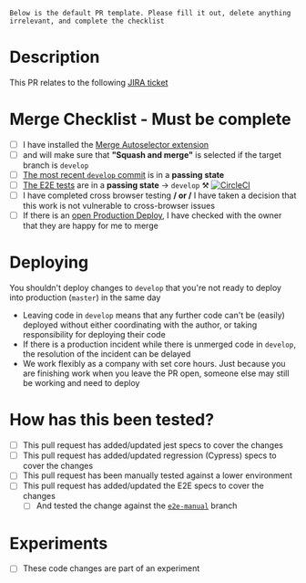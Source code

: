 ```
Below is the default PR template. Please fill it out, delete anything irrelevant, and complete the checklist
```

# Description

This PR relates to the following [JIRA ticket](http://gousto.atlassian.net/browse/TECH-XXXX)

<!-- What has changed? -->
<!-- Why has it changed? -->
<!-- How has it changed? -->

# Merge Checklist - Must be complete

- [ ] I have installed the [Merge Autoselector extension](https://github.com/Gousto/chrome-ext-merge-autoselector)
- [ ] and will make sure that **"Squash and merge"** is selected if the target branch is `develop`
- [ ] [The most recent `develop` commit](https://github.com/Gousto/gousto-webclient/commits/develop) is in a **passing state**
- [ ] [The E2E tests](https://app.circleci.com/insights/github/Gousto/gousto-webclient/workflows/e2e) are in a **passing state** -> `develop` :hammer_and_pick: [![CircleCI](https://circleci.com/gh/Gousto/gousto-webclient/tree/develop.svg?style=svg&circle-token=26e1e6a6cfe8924476e0eaeb6442f4dfd6e2f160)](https://circleci.com/gh/Gousto/gousto-webclient/tree/develop)
- [ ] I have completed cross browser testing **/ or /** I have taken a decision that this work is not vulnerable to cross-browser issues
- [ ] If there is an [open Production Deploy](https://github.com/Gousto/gousto-webclient/pulls?q=is%3Apr+is%3Aopen+head%3Adevelop+base%3Amaster), I have checked with the owner that they are happy for me to merge

# Deploying

You shouldn't deploy changes to `develop` that you're not ready to deploy into production (`master`) in the same day

- Leaving code in `develop` means that any further code can't be (easily) deployed without either coordinating with the author, or taking responsibility for deploying their code
- If there is a production incident while there is unmerged code in `develop`, the resolution of the incident can be delayed
- We work flexibly as a company with set core hours. Just because you are finishing work when you leave the PR open, someone else may still be working and need to deploy

# How has this been tested?
<!-- Delete check list testing items that is not relevant to you code changes -->
- [ ] This pull request has added/updated jest specs to cover the changes
- [ ] This pull request has added/updated regression (Cypress) specs to cover the changes
- [ ] This pull request has been manually tested against a lower environment
- [ ] This pull request has added/updated the E2E specs to cover the changes
    - [ ] And tested the change against the [`e2e-manual`](https://github.com/Gousto/gousto-webclient/tree/e2e-manual) branch

# Experiments
<!-- Delete experiment block if this pull request DOES NOT have experiment changes  -->
- [ ] These code changes are part of an experiment
<!-- Details of whether code changes are part of an experiment -->
<!-- Listing any compromises/dispensations made as part of an experiment should streamline code review -->
<!-- by making reviewers aware of what is/isn't productionised code -->

<!-- Providing additional information such as epic link, experiment duration etc. is also benefitial -->
